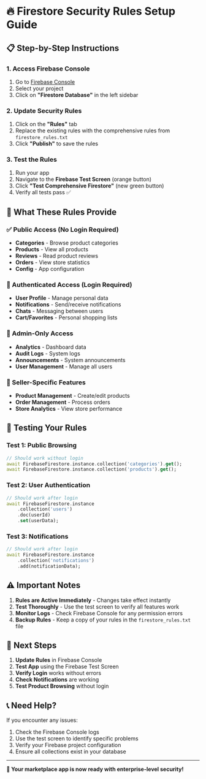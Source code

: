# 🔥 Firestore Security Rules Setup Guide

## 📋 **Step-by-Step Instructions**

### **1. Access Firebase Console**
1. Go to [Firebase Console](https://console.firebase.google.com/)
2. Select your project
3. Click on **"Firestore Database"** in the left sidebar

### **2. Update Security Rules**
1. Click on the **"Rules"** tab
2. Replace the existing rules with the comprehensive rules from `firestore_rules.txt`
3. Click **"Publish"** to save the rules

### **3. Test the Rules**
1. Run your app
2. Navigate to the **Firebase Test Screen** (orange button)
3. Click **"Test Comprehensive Firestore"** (new green button)
4. Verify all tests pass ✅

## 🔐 **What These Rules Provide**

### **✅ Public Access (No Login Required)**
- **Categories** - Browse product categories
- **Products** - View all products
- **Reviews** - Read product reviews
- **Orders** - View store statistics
- **Config** - App configuration

### **🔐 Authenticated Access (Login Required)**
- **User Profile** - Manage personal data
- **Notifications** - Send/receive notifications
- **Chats** - Messaging between users
- **Cart/Favorites** - Personal shopping lists

### **👑 Admin-Only Access**
- **Analytics** - Dashboard data
- **Audit Logs** - System logs
- **Announcements** - System announcements
- **User Management** - Manage all users

### **🛒 Seller-Specific Features**
- **Product Management** - Create/edit products
- **Order Management** - Process orders
- **Store Analytics** - View store performance

## 🧪 **Testing Your Rules**

### **Test 1: Public Browsing**
```dart
// Should work without login
await FirebaseFirestore.instance.collection('categories').get();
await FirebaseFirestore.instance.collection('products').get();
```

### **Test 2: User Authentication**
```dart
// Should work after login
await FirebaseFirestore.instance
    .collection('users')
    .doc(userId)
    .set(userData);
```

### **Test 3: Notifications**
```dart
// Should work after login
await FirebaseFirestore.instance
    .collection('notifications')
    .add(notificationData);
```

## ⚠️ **Important Notes**

1. **Rules are Active Immediately** - Changes take effect instantly
2. **Test Thoroughly** - Use the test screen to verify all features work
3. **Monitor Logs** - Check Firebase Console for any permission errors
4. **Backup Rules** - Keep a copy of your rules in the `firestore_rules.txt` file

## 🚀 **Next Steps**

1. **Update Rules** in Firebase Console
2. **Test App** using the Firebase Test Screen
3. **Verify Login** works without errors
4. **Check Notifications** are working
5. **Test Product Browsing** without login

## 📞 **Need Help?**

If you encounter any issues:
1. Check the Firebase Console logs
2. Use the test screen to identify specific problems
3. Verify your Firebase project configuration
4. Ensure all collections exist in your database

---

**🎉 Your marketplace app is now ready with enterprise-level security!** 